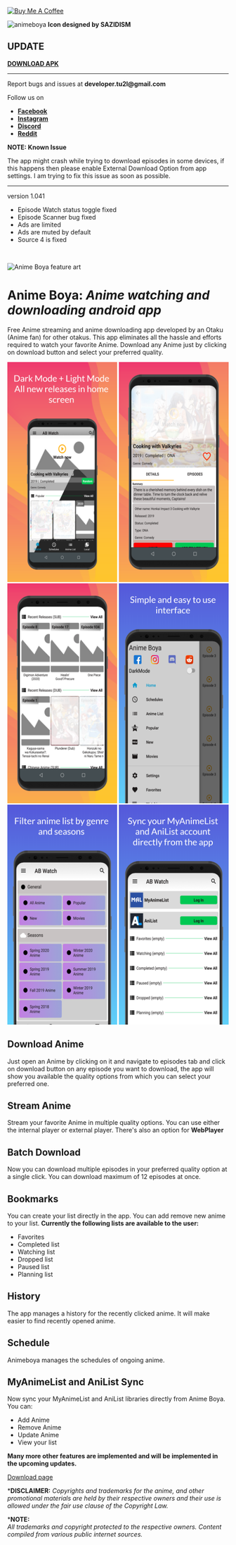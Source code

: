 <a href="https://www.buymeacoffee.com/Tu2l" target="_blank"><img src="https://cdn.buymeacoffee.com/buttons/default-orange.png" alt="Buy Me A Coffee" height="41" width="174"></a>

<image src="https://github.com/Tu2l/AnimeBoya/blob/master/20210417_180027.png" width=100 alt="animeboya">
<b>Icon designed by SAZIDISM</b>

<h2><b>UPDATE</b></h2>
<a href="https://github.com/Tu2l/AnimeBoya/releases/download/br12/masterRelease-1.041-build-210610111843.apk"><b> DOWNLOAD APK</b></a>
<hr>

<p>Report bugs and issues at <b>developer.tu2l@gmail.com</b></p>
<p>Follow us on</p>
<ul>
    <li><a href="https://facebook.com/animeboya"><b>Facebook</b></a></li>
    <li><a href="https://instagram.com/anime_boya"><b>Instagram</b></a></li>
    <li><a href="https://discord.gg/5kJ9SXC"><b>Discord</b></a></li>
    <li><a href="https://reddit.com/r/animeboya"><b>Reddit</b></a></li>
</ul>
<b>NOTE: Known Issue</b>
<p>The app might crash while trying to download episodes in some devices, if this happens then please enable External Download Option from app settings.
I am trying to fix this issue as soon as possible.</p>
<hr>
<p>version 1.041</p>
<ul>
    <li>Episode Watch status toggle fixed</li>
    <li>Episode Scanner bug fixed</li>
    <li>Ads are limited</li>
    <li>Ads are muted by default</li>
    <li>Source 4 is fixed</li>
</ul>

<br>

![Anime Boya feature art](https://github.com/Tu2l/AnimeBoya/blob/master/banner.png)

# Anime Boya: *Anime watching and downloading android app*

Free Anime streaming and anime downloading app developed by an Otaku (Anime fan) for other otakus. This app eliminates all the hassle and efforts required to watch your favorite Anime. Download any Anime just by clicking on download button and select your preferred quality.
<div  style="width:auto; margin:0 auto;">
  <img src="screen_1.png" data-canonical-src="screen_1"  width="250" height="500" /> <img src="screen_2.png" data-canonical-src="screen_2"  width="250" height="500" />
  <img src="screen_3.png" data-canonical-src="screen_3"  width="250" height="500" /> <img src="screen_4.png" data-canonical-src="screen_4"  width="250" height="500" />
  <img src="screen_5.png" data-canonical-src="screen_5"  width="250" height="500" /> <img src="screen_6.png" data-canonical-src="screen_6"  width="250" height="500" />
</div>

## Download Anime

Just open an Anime by clicking on it and navigate to episodes tab and click on download button on any episode you want to download, the app will show you available the quality options from which you can select your preferred one.

## Stream Anime

Stream your favorite Anime in multiple quality options. You can use either the internal player or external player. There's also an option for **WebPlayer**

## Batch Download

Now you can download multiple episodes in your preferred quality option at a single click. You can download maximum of 12 episodes at once.

## Bookmarks

You can create your list directly in the app. You can add remove new anime to your list.
**Currently the following lists are available to the user:**
 - Favorites
 - Completed list
 - Watching list
 - Dropped list
 - Paused list
 - Planning list

## History

The app manages a history for the recently clicked anime. It will make easier to find recently opened anime.

## Schedule
Animeboya manages the schedules of ongoing anime.

## MyAnimeList and AniList Sync
Now sync your MyAnimeList and AniList libraries directly from Anime Boya.
You can:
 - Add Anime
 - Remove Anime
 - Update Anime
 - View your list


**Many more other features are implemented and will be implemented in the upcoming updates.**



[Download page](https://github.com/Tu2l/AnimeBoya/releases/latest)



***DISCLAIMER:**
*Copyrights and trademarks for the anime, and other promotional materials are held by their respective owners and their use is allowed under the fair use clause of the Copyright Law.* 

***NOTE:**  
*All trademarks and copyright protected to the respective owners. Content compiled from various public internet sources.*
